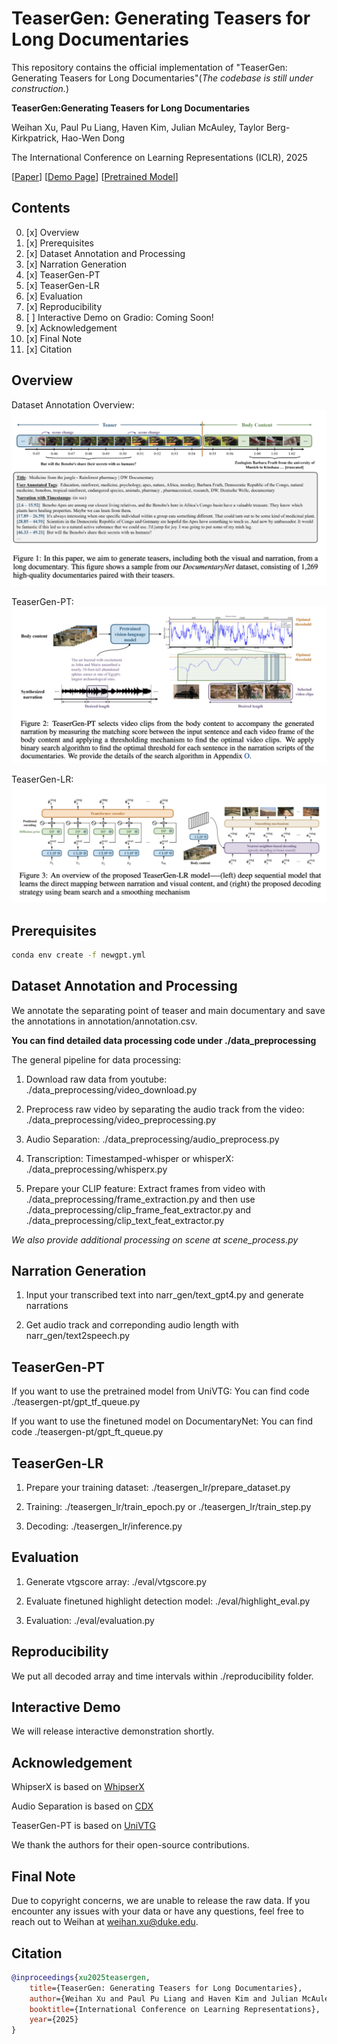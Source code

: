 # TeaserGen: Generating Teasers for Long Documentaries

This repository contains the official implementation of "TeaserGen: Generating Teasers for Long Documentaries"(*The codebase is still under construction.*)

**TeaserGen:Generating Teasers for Long Documentaries**

Weihan Xu, Paul Pu Liang, Haven Kim, Julian McAuley, Taylor Berg-Kirkpatrick, Hao-Wen Dong

The International Conference on Learning Representations (ICLR), 2025

[[Paper](https://arxiv.org/pdf/2410.05586)] 
[[Demo Page](https://wx83.github.io/TeaserGen_Official/)] [[Pretrained Model](https://drive.google.com/drive/folders/1A35frASy1fkLKzfEpPs2unBEYg1fpR6R?dmr=1&ec=wgc-drive-globalnav-goto)]

## Contents
0. [x] Overview
1. [x] Prerequisites
2. [x] Dataset Annotation and Processing
3. [x] Narration Generation
4. [x] TeaserGen-PT 
5. [x] TeaserGen-LR 
6. [x] Evaluation
8. [x] Reproducibility
9. [ ] Interactive Demo on Gradio: Coming Soon!
10. [x] Acknowledgement
11. [x] Final Note
12. [x] Citation

## Overview

Dataset Annotation Overview:
![Dataset Annotation Overview](pictures/Dataset_annotate.png)

TeaserGen-PT:
![TeaserGen-PT](pictures/TeaserGen-PT.png)

TeaserGen-LR:
![TeaserGen-LR](pictures/TeaserGen-LR.png)


## Prerequisites

```bash
conda env create -f newgpt.yml
```

## Dataset Annotation and Processing
We annotate the separating point of teaser and main documentary and save the annotations in annotation/annotation.csv.

**You can find detailed data processing code under ./data_preprocessing**

The general pipeline for data processing:

1) Download raw data from youtube: ./data_preprocessing/video_download.py

2) Preprocess raw video by separating the audio track from the video: ./data_preprocessing/video_preprocessing.py

3) Audio Separation: ./data_preprocessing/audio_preprocess.py

4) Transcription: Timestamped-whisper or whisperX: ./data_preprocessing/whisperx.py

5) Prepare your CLIP feature: Extract frames from video with ./data_preprocessing/frame_extraction.py and then use ./data_preprocessing/clip_frame_feat_extractor.py and ./data_preprocessing/clip_text_feat_extractor.py

*We also provide additional processing on scene at scene_process.py*

## Narration Generation
1) Input your transcribed text into narr_gen/text_gpt4.py and generate narrations

2) Get audio track and correponding audio length with narr_gen/text2speech.py

## TeaserGen-PT 
If you want to use the pretrained model from UniVTG: You can find code ./teasergen-pt/gpt_tf_queue.py 

If you want to use the finetuned model on DocumentaryNet: You can find code ./teasergen-pt/gpt_ft_queue.py 

## TeaserGen-LR 
1) Prepare your training dataset: ./teasergen_lr/prepare_dataset.py

2) Training: ./teasergen_lr/train_epoch.py or ./teasergen_lr/train_step.py

3) Decoding: ./teasergen_lr/inference.py


## Evaluation
1) Generate vtgscore array: ./eval/vtgscore.py

2) Evaluate finetuned highlight detection model: ./eval/highlight_eval.py

3) Evaluation: ./eval/evaluation.py

## Reproducibility
We put all decoded array and time intervals within ./reproducibility folder. 

## Interactive Demo

We will release interactive demonstration shortly.

## Acknowledgement
WhipserX is based on [WhipserX](https://github.com/m-bain/whisperX)

Audio Separation is based on [CDX](https://gitlab.aicrowd.com/yoyololicon/cdx-submissions)

TeaserGen-PT is based on [UniVTG](https://github.com/showlab/UniVTG/)

We thank the authors for their open-source contributions.


## Final Note

Due to copyright concerns, we are unable to release the raw data. If you encounter any issues with your data or have any questions, feel free to reach out to Weihan at weihan.xu@duke.edu. 


## Citation

```bibtex
@inproceedings{xu2025teasergen,
    title={TeaserGen: Generating Teasers for Long Documentaries},
    author={Weihan Xu and Paul Pu Liang and Haven Kim and Julian McAuley and Taylor Berg-Kirkpatrick and Hao-Wen Dong},
    booktitle={International Conference on Learning Representations},
    year={2025}
}
```

